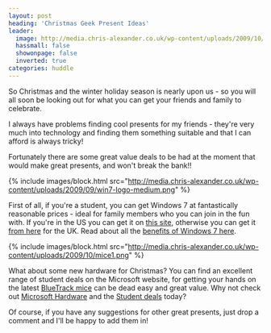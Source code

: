 ```yaml
---
layout: post
heading: 'Christmas Geek Present Ideas'
leader:
  image: http://media.chris-alexander.co.uk/wp-content/uploads/2009/10/mice1.png
  hassmall: false
  showonpage: false
  inverted: true
categories: huddle
---
```


So Christmas and the winter holiday season is nearly upon us - so you will all soon be looking out for what you can get your friends and family to celebrate.

I always have problems finding cool presents for my friends - they're very much into technology and finding them something suitable and that I can afford is always tricky!

Fortunately there are some great value deals to be had at the moment that would make great presents, and won't break the bank!!

{% include images/block.html src="http://media.chris-alexander.co.uk/wp-content/uploads/2009/09/win7-logo-medium.png" %}

First of all, if you're a student, you can get Windows 7 at fantastically reasonable prices - ideal for family members who you can join in the fun with. If you're in the US you can get it on [this site](http://www.win741.com/), otherwise you can get it [from here](http://www.ultimatesteal.co.uk/student71) for the UK. Read about all the [benefits of Windows 7 here](/930).

{% include images/block.html src="http://media.chris-alexander.co.uk/wp-content/uploads/2009/10/mice1.png" %}

What about some new hardware for Christmas? You can find an excellent range of student deals on the Microsoft website, for getting your hands on the latest [BlueTrack mice](/645) can be dead easy and great value. Why not check out [Microsoft Hardware](http://www.microsoft.com/hardware/) and the [Student deals](http://www.microsoft.com/hardware/giftguide/default.mspx) today?

Of course, if you have any suggestions for other great presents, just drop a comment and I'll be happy to add them in!
